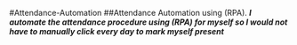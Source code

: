 #Attendance-Automation
##Attendance Automation using (RPA).
***I automate the attendance procedure using (RPA) for myself so I would not have to manually click every day to mark myself present***
